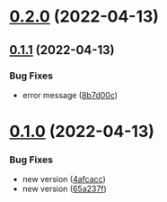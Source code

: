# [0.2.0](https://github.com/drey0143143/test-change-log/compare/v0.1.1...v0.2.0) (2022-04-13)



## [0.1.1](https://github.com/drey0143143/test-change-log/compare/v0.1.0...v0.1.1) (2022-04-13)


### Bug Fixes

* error message ([8b7d00c](https://github.com/drey0143143/test-change-log/commit/8b7d00cad36702d5d4fc6143fd0ca5029b1e80ac))



# [0.1.0](https://github.com/drey0143143/test-change-log/compare/65a237f9cdc0699a67c3f526923e4a79cb46fa73...v0.1.0) (2022-04-13)


### Bug Fixes

* new version ([4afcacc](https://github.com/drey0143143/test-change-log/commit/4afcacc6c84245679c0cc0e39b1ce1dee51ec761))
* new version ([65a237f](https://github.com/drey0143143/test-change-log/commit/65a237f9cdc0699a67c3f526923e4a79cb46fa73))



